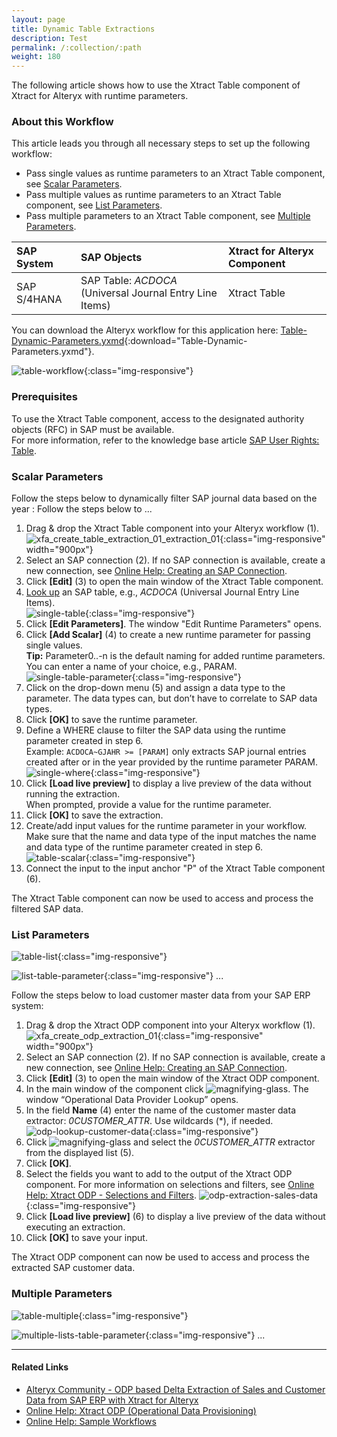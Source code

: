```yaml
---
layout: page
title: Dynamic Table Extractions 
description: Test
permalink: /:collection/:path
weight: 180
---
```


The following article shows how to use the Xtract Table component of Xtract for Alteryx with runtime parameters.<br>

### About this Workflow

This article leads you through all necessary steps to set up the following workflow:
- Pass single values as runtime parameters to an Xtract Table component, see [Scalar Parameters](#scalar-parameters).
- Pass multiple values as runtime parameters to an Xtract Table component, see [List Parameters](#list-parameters).
- Pass multiple parameters to an Xtract Table component, see [Multiple Parameters](#multiple-parameters).


| SAP System | SAP Objects | Xtract for Alteryx Component |
| :------ |:--- | :--- |
| SAP S/4HANA | SAP Table: *ACDOCA* (Universal Journal Entry Line Items) | Xtract Table |

You can download the Alteryx workflow for this application here: [Table-Dynamic-Parameters.yxmd](/files/xfa/Table-Dynamic-Parameters.yxmd){:download="Table-Dynamic-Parameters.yxmd"}.

![table-workflow](/img/contents/xfa/workflow.png){:class="img-responsive"}


### Prerequisites

To use the Xtract Table component, access to the designated authority objects (RFC) in SAP must be available.<br>
For more information, refer to the knowledge base article [SAP User Rights: Table](../sap/authority-objects-sap-user-rights#table).

### Scalar Parameters


Follow the steps below to dynamically filter SAP journal data based on the year :
Follow the steps below to ...

1. Drag & drop the Xtract Table component into your Alteryx workflow (1).<br>
![xfa_create_table_extraction_01_extraction_01](/img/contents/xfa/xfa_create_table_extraction_01.png){:class="img-responsive" width="900px"}
2. Select an SAP connection (2). If no SAP connection is available, create a new connection, see [Online Help: Creating an SAP Connection](https://help.theobald-software.com/en/xtract-for-alteryx/sap-connection).
3. Click **[Edit]** (3) to open the main window of the Xtract Table component.
4. [Look up](https://help.theobald-software.com/en/xtract-universal/table/extract-table-data#look-up-a-table) an SAP table, e.g., *ACDOCA* (Universal Journal Entry Line Items).<br>
![single-table](/img/contents/xfa/single-table.png){:class="img-responsive"}
5. Click **[Edit Parameters]**. The window "Edit Runtime Parameters" opens.
6. Click **[Add Scalar]** (4) to create a new runtime parameter for passing single values.<br>
**Tip:** Parameter0..-n is the default naming for added runtime parameters. You can enter a name of your choice, e.g., PARAM.
![single-table-parameter](/img/contents/xfa/single-table-parameter.png){:class="img-responsive"}
7. Click on the drop-down menu (5) and assign a data type to the parameter. The data types can, but don’t have to correlate to SAP data types.
8. Click **[OK]** to save the runtime parameter. 
9. Define a WHERE clause to filter the SAP data using the runtime parameter created in step 6. <br>
Example: `ACDOCA~GJAHR >= [PARAM]` only extracts SAP journal entries created after or in the year provided by the runtime parameter PARAM.<br>
![single-where](/img/contents/xfa/single-where.png){:class="img-responsive"}
10. Click **[Load live preview]** to display a live preview of the data without running the extraction.<br>
When prompted, provide a value for the runtime parameter.
11. Click **[OK]** to save the extraction.
12. Create/add input values for the runtime parameter in your workflow. 
Make sure that the name and data type of the input matches the name and data type of the runtime parameter created in step 6.<br>
![table-scalar](/img/contents/xfa/table-scalar.png){:class="img-responsive"}
13. Connect the input to the input anchor "P" of the Xtract Table component (6).

The Xtract Table component can now be used to access and process the filtered SAP data.

### List Parameters

![table-list](/img/contents/xfa/table-list.png){:class="img-responsive"}

![list-table-parameter](/img/contents/xfa/list-table-parameter.png){:class="img-responsive"}
... 

Follow the steps below to load customer master data from your SAP ERP system:
1. Drag & drop the Xtract ODP component into your Alteryx workflow (1).<br>
![xfa_create_odp_extraction_01](/img/contents/xfa/xfa_create_odp_extraction_01.png){:class="img-responsive" width="900px"}
2. Select an SAP connection (2). If no SAP connection is available, create a new connection, see [Online Help: Creating an SAP Connection](https://help.theobald-software.com/en/xtract-for-alteryx/sap-connection).
3. Click **[Edit]** (3) to open the main window of the Xtract ODP component.
4. In the main window of the component click ![magnifying-glass](/img/contents/icons/magnifying-glass.png). The window “Operational Data Provider Lookup” opens.
5. In the field **Name** (4) enter the name of the customer master data extractor: *0CUSTOMER_ATTR*. Use wildcards (*), if needed.<br>
![odp-lookup-customer-data](/img/contents/xfa/odp-lookup-customer-data.png){:class="img-responsive"}
6. Click ![magnifying-glass](/img/contents/icons/magnifying-glass.png) and select the *0CUSTOMER_ATTR* extractor from the displayed list (5).
7. Click **[OK]**.
8. Select the fields you want to add to the output of the Xtract ODP component. 
For more information on selections and filters, see [Online Help: Xtract ODP - Selections and Filters](https://help.theobald-software.com/en/xtract-for-alteryx/odp/odp-define#selections-and-filters).
![odp-extraction-sales-data](/img/contents/xfa/odp-extraction-customer-data.png){:class="img-responsive"}
9. Click **[Load live preview]** (6) to display a live preview of the data without executing an extraction.
10. Click **[OK]** to save your input.

The Xtract ODP component can now be used to access and process the extracted SAP customer data.

### Multiple Parameters

![table-multiple](/img/contents/xfa/table-multiple.png){:class="img-responsive"}

![multiple-lists-table-parameter](/img/contents/xfa/multiple-lists-table-parameter.png){:class="img-responsive"}
...

*****
#### Related Links
- [Alteryx Community - ODP based Delta Extraction of Sales and Customer Data from SAP ERP with Xtract for Alteryx](https://community.alteryx.com/t5/Community-Gallery/ODP-based-Delta-Extraction-of-Sales-and-Customer-Data-from-SAP/ta-p/1140120)
- [Online Help: Xtract ODP (Operational Data Provisioning)](https://help.theobald-software.com/en/xtract-for-alteryx/odp)
- [Online Help: Sample Workflows](https://help.theobald-software.com/en/xtract-for-alteryx/sample-workflows)
